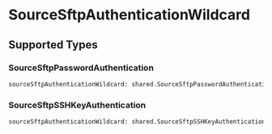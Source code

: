 # SourceSftpAuthenticationWildcard


## Supported Types

### SourceSftpPasswordAuthentication

```python
sourceSftpAuthenticationWildcard: shared.SourceSftpPasswordAuthentication = /* values here */
```

### SourceSftpSSHKeyAuthentication

```python
sourceSftpAuthenticationWildcard: shared.SourceSftpSSHKeyAuthentication = /* values here */
```

